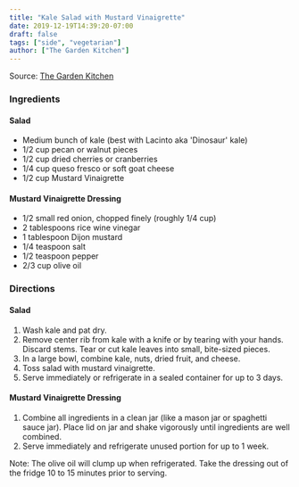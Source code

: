```yaml
---
title: "Kale Salad with Mustard Vinaigrette"
date: 2019-12-19T14:39:20-07:00
draft: false
tags: ["side", "vegetarian"]
author: ["The Garden Kitchen"]
---
```


Source: [The Garden Kitchen](https://www.thegardenkitchen.org)

### Ingredients
#### Salad
- Medium bunch of kale (best with Lacinto aka 'Dinosaur' kale)
- 1/2 cup pecan or walnut pieces
- 1/2 cup dried cherries or cranberries
- 1/4 cup queso fresco or soft goat cheese
- 1/2 cup Mustard Vinaigrette

#### Mustard Vinaigrette Dressing
- 1/2 small red onion, chopped finely (roughly 1/4 cup)
- 2 tablespoons rice wine vinegar
- 1 tablespoon Dijon mustard
- 1/4 teaspoon salt
- 1/2 teaspoon pepper
- 2/3 cup olive oil

### Directions
#### Salad
1. Wash kale and pat dry. 
2. Remove center rib from kale with a knife or by tearing with your hands. Discard stems. Tear or cut kale leaves into small, bite-sized pieces. 
3. In a large bowl, combine kale, nuts, dried fruit, and cheese.
4. Toss salad with mustard vinaigrette. 
5. Serve immediately or refrigerate in a sealed container for up to 3 days. 

#### Mustard Vinaigrette Dressing
1. Combine all ingredients in a clean jar (like a mason jar or spaghetti sauce jar). Place lid on jar and shake vigorously until ingredients are well combined.
2. Serve immediately and refrigerate unused portion for up to 1 week. 

Note: The olive oil will clump up when refrigerated. Take the dressing out of the fridge 10 to 15 minutes prior to serving.